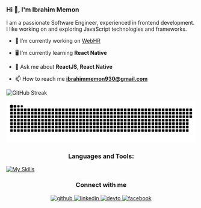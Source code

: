 <h3>Hi 👋, I'm Ibrahim Memon</h3>

<p>I am a passionate Software Engineer, experienced in frontend development. I like working on and exploring JavaScript technologies and frameworks.</p>

- 🔭 I’m currently working on [WebHR](https://web.hr/)

- 🖥 I’m currently learning **React Native**

- 💬 Ask me about **ReactJS, React Native**

- 📫 How to reach me **ibrahimmemon930@gmail.com**

![GitHub Streak](https://streak-stats.demolab.com/?user=ibrahimmemonn)

<a href=#><img src="contributions.svg"></a>

<h3 align="center">Languages and Tools:</h3>

[![My Skills](https://skillicons.dev/icons?i=react,redux,nodejs,nextjs,androidstudio,mongodb,figma,firebase,gatsby,js,ps,ts,cpp,html)](https://skillicons.dev)


<h3 align="center">Connect with me</h3>
<div align="center">
<a href="https://github.com/ibrahimmemonn" target="_blank">
<img src=https://img.shields.io/badge/github-%2324292e.svg?&style=for-the-badge&logo=github&logoColor=white alt=github style="margin-bottom: 5px;" />
</a>
<a href="https://linkedin.com/in/ibrahim-memon-12290323a/" target="_blank">
<img src=https://img.shields.io/badge/linkedin-%231E77B5.svg?&style=for-the-badge&logo=linkedin&logoColor=white alt=linkedin style="margin-bottom: 5px;" />
</a>
<a href="https://dev.to/ibrahimmemonn" target="_blank">
<img src=https://img.shields.io/badge/dev.to-%2308090A.svg?&style=for-the-badge&logo=dev.to&logoColor=white alt=devto style="margin-bottom: 5px;" />
</a>
<a href="https://www.facebook.com/ibii.memon" target="_blank">
<img src=https://img.shields.io/badge/facebook-%232E87FB.svg?&style=for-the-badge&logo=facebook&logoColor=white alt=facebook style="margin-bottom: 5px;" />
</a>  
</div>

<br/>
